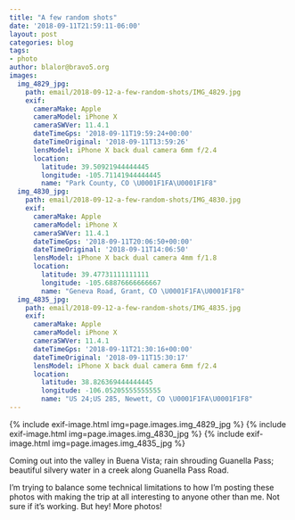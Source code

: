 ```yaml
---
title: "A few random shots"
date: '2018-09-11T21:59:11-06:00'
layout: post
categories: blog
tags:
- photo
author: blalor@bravo5.org
images:
  img_4829_jpg:
    path: email/2018-09-12-a-few-random-shots/IMG_4829.jpg
    exif:
      cameraMake: Apple
      cameraModel: iPhone X
      cameraSWVer: 11.4.1
      dateTimeGps: '2018-09-11T19:59:24+00:00'
      dateTimeOriginal: '2018-09-11T13:59:26'
      lensModel: iPhone X back dual camera 6mm f/2.4
      location:
        latitude: 39.50921944444445
        longitude: -105.71141944444445
        name: "Park County, CO \U0001F1FA\U0001F1F8"
  img_4830_jpg:
    path: email/2018-09-12-a-few-random-shots/IMG_4830.jpg
    exif:
      cameraMake: Apple
      cameraModel: iPhone X
      cameraSWVer: 11.4.1
      dateTimeGps: '2018-09-11T20:06:50+00:00'
      dateTimeOriginal: '2018-09-11T14:06:50'
      lensModel: iPhone X back dual camera 4mm f/1.8
      location:
        latitude: 39.47731111111111
        longitude: -105.68876666666667
        name: "Geneva Road, Grant, CO \U0001F1FA\U0001F1F8"
  img_4835_jpg:
    path: email/2018-09-12-a-few-random-shots/IMG_4835.jpg
    exif:
      cameraMake: Apple
      cameraModel: iPhone X
      cameraSWVer: 11.4.1
      dateTimeGps: '2018-09-11T21:30:16+00:00'
      dateTimeOriginal: '2018-09-11T15:30:17'
      lensModel: iPhone X back dual camera 6mm f/2.4
      location:
        latitude: 38.826369444444445
        longitude: -106.05205555555555
        name: "US 24;US 285, Newett, CO \U0001F1FA\U0001F1F8"
---
```


{% include exif-image.html img=page.images.img_4829_jpg %}
{% include exif-image.html img=page.images.img_4830_jpg %}
{% include exif-image.html img=page.images.img_4835_jpg %}

Coming out into the valley in Buena Vista; rain shrouding Guanella Pass; beautiful silvery water in a creek along Guanella Pass Road. 

I’m trying to balance some technical limitations to how I’m posting these photos with making the trip at all interesting to anyone other than me. Not sure if it’s working. But hey! More photos!









